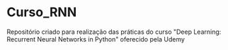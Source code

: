 # Curso_RNN
Repositório criado para realização das práticas do curso "Deep Learning: Recurrent Neural Networks in Python" oferecido pela Udemy
